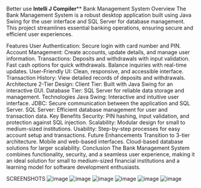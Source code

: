 Better use **Intelli J Compiler****
Bank Management System
Overview
The Bank Management System is a robust desktop application built using Java Swing for the user interface and SQL Server for database management. This project streamlines essential banking operations, ensuring secure and efficient user experiences.

Features
User Authentication: Secure login with card number and PIN.
Account Management: Create accounts, update details, and manage user information.
Transactions:
Deposits and withdrawals with input validation.
Fast cash options for quick withdrawals.
Balance inquiries with real-time updates.
User-Friendly UI: Clean, responsive, and accessible interface.
Transaction History: View detailed records of deposits and withdrawals.
Architecture
2-Tier Design:
Client Tier: Built with Java Swing for an interactive GUI.
Database Tier: SQL Server for reliable data storage and management.
Technologies
Java Swing: Interactive and intuitive user interface.
JDBC: Secure communication between the application and SQL Server.
SQL Server: Efficient database management for user and transaction data.
Key Benefits
Security: PIN hashing, input validation, and protection against SQL injection.
Scalability: Modular design for small to medium-sized institutions.
Usability: Step-by-step processes for easy account setup and transactions.
Future Enhancements
Transition to 3-tier architecture.
Mobile and web-based interfaces.
Cloud-based database solutions for larger scalability.
Conclusion
The Bank Management System combines functionality, security, and a seamless user experience, making it an ideal solution for small to medium-sized financial institutions and a learning model for software development enthusiasts.

SCREENSHOTS
![image](https://github.com/user-attachments/assets/d7e4167c-51a0-4579-ad32-9c8a3f3dd9e2)
![image](https://github.com/user-attachments/assets/baa7567e-6657-47a1-9267-f3c799ee2314)
![image](https://github.com/user-attachments/assets/f9a6ca15-fd96-4859-bded-2a6573df6e72)
![image](https://github.com/user-attachments/assets/19c962f9-6b69-4f6b-9a92-a92f0aa01a52)
![image](https://github.com/user-attachments/assets/d2f193b7-a82e-4f6a-8ee9-04df81a92e73)
![image](https://github.com/user-attachments/assets/f27f93a7-53ed-4e4e-9918-d60a5cf03855)





